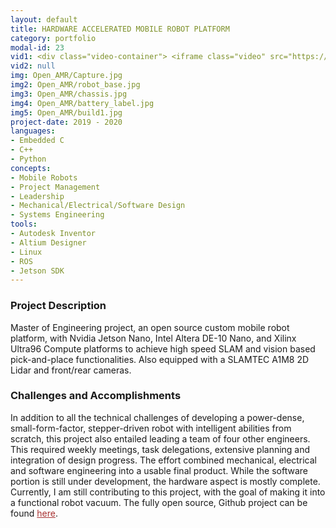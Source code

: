 ```yaml
---
layout: default
title: HARDWARE ACCELERATED MOBILE ROBOT PLATFORM
category: portfolio
modal-id: 23
vid1: <div class="video-container"> <iframe class="video" src="https://www.youtube.com/embed/5nwbNZDMz04" allowfullscreen></iframe> </div>
vid2: null
img: Open_AMR/Capture.jpg
img2: Open_AMR/robot_base.jpg
img3: Open_AMR/chassis.jpg
img4: Open_AMR/battery_label.jpg
img5: Open_AMR/build1.jpg
project-date: 2019 - 2020
languages:
- Embedded C
- C++
- Python
concepts:
- Mobile Robots
- Project Management
- Leadership
- Mechanical/Electrical/Software Design
- Systems Engineering
tools:
- Autodesk Inventor
- Altium Designer
- Linux
- ROS
- Jetson SDK
---
```


### Project Description

Master of Engineering project, an open source custom mobile robot platform, with Nvidia Jetson Nano, Intel Altera DE-10 Nano, and Xilinx Ultra96 Compute platforms to achieve high speed SLAM and vision based pick-and-place functionalities. Also equipped with a SLAMTEC A1M8 2D Lidar and front/rear cameras.

### Challenges and Accomplishments

In addition to all the technical challenges of developing a power-dense, small-form-factor, stepper-driven robot with intelligent abilities from scratch, this project also entailed leading a team of four other engineers. This required weekly meetings, task delegations, extensive planning and integration of design progress. The effort combined mechanical, electrical and software engineering into a usable final product. While the software portion is still under development, the hardware aspect is mostly complete. Currently, I am still contributing to this project, with the goal of making it into a functional robot vacuum. The fully open source, Github project can be found <a href="https://github.com/Open-AMR " style="color: #a83232" target="_blank">here</a>.
